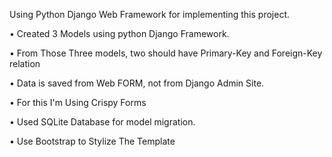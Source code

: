 Using Python Django Web Framework for implementing this project. 


• Created 3 Models using python Django Framework.


• From Those Three models, two should have Primary-Key and Foreign-Key relation

• Data is saved from Web FORM, not from Django Admin Site.

• For this I'm Using Crispy Forms


• Used SQLite Database for model migration.


• Use Bootstrap to Stylize The Template
